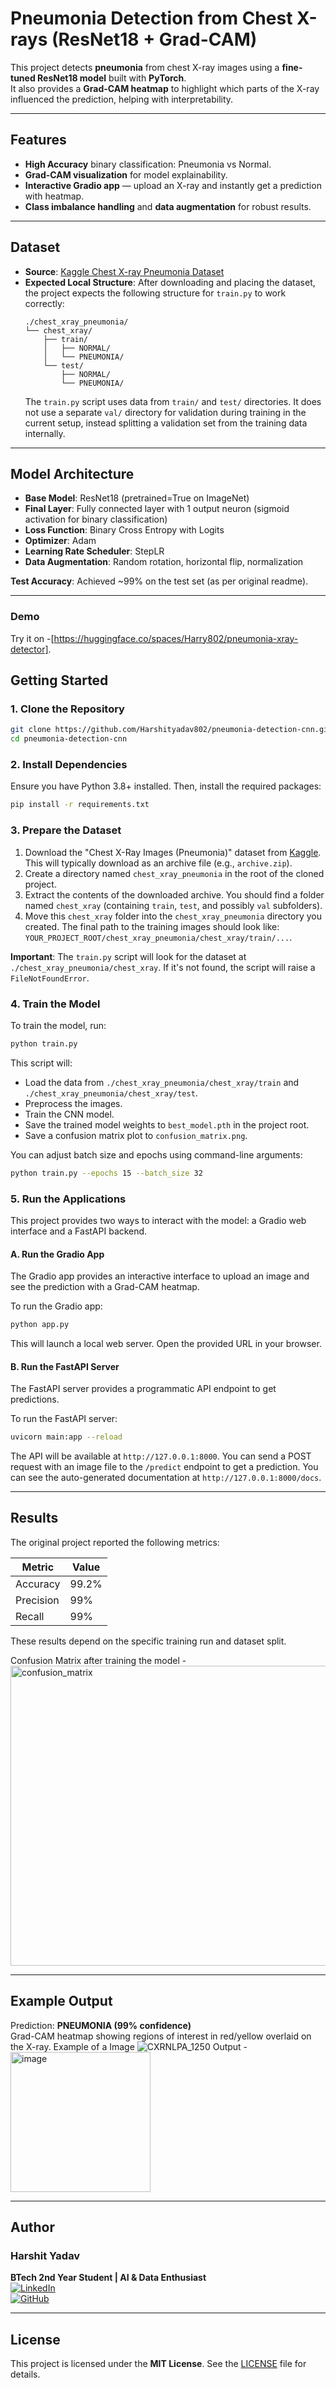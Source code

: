 # Pneumonia Detection from Chest X-rays (ResNet18 + Grad-CAM)

This project detects **pneumonia** from chest X-ray images using a **fine-tuned ResNet18 model** built with **PyTorch**.  
It also provides a **Grad-CAM heatmap** to highlight which parts of the X-ray influenced the prediction, helping with interpretability.

---

##  Features
- **High Accuracy** binary classification: Pneumonia vs Normal.
- **Grad-CAM visualization** for model explainability.
- **Interactive Gradio app** — upload an X-ray and instantly get a prediction with heatmap.
- **Class imbalance handling** and **data augmentation** for robust results.

---

##  Dataset

- **Source**: [Kaggle Chest X-ray Pneumonia Dataset](https://www.kaggle.com/datasets/paultimothymooney/chest-xray-pneumonia)
- **Expected Local Structure**: After downloading and placing the dataset, the project expects the following structure for `train.py` to work correctly:
  ```
  ./chest_xray_pneumonia/
  └── chest_xray/
      ├── train/
      │   ├── NORMAL/
      │   └── PNEUMONIA/
      └── test/
          ├── NORMAL/
          └── PNEUMONIA/
  ```
  The `train.py` script uses data from `train/` and `test/` directories. It does not use a separate `val/` directory for validation during training in the current setup, instead splitting a validation set from the training data internally.

---

##  Model Architecture
- **Base Model**: ResNet18 (pretrained=True on ImageNet)
- **Final Layer**: Fully connected layer with 1 output neuron (sigmoid activation for binary classification)
- **Loss Function**: Binary Cross Entropy with Logits
- **Optimizer**: Adam
- **Learning Rate Scheduler**: StepLR
- **Data Augmentation**: Random rotation, horizontal flip, normalization

**Test Accuracy**: Achieved ~99% on the test set (as per original readme).

---
### Demo 
Try it on -[https://huggingface.co/spaces/Harry802/pneumonia-xray-detector].

##  Getting Started

### 1. Clone the Repository

```bash
git clone https://github.com/Harshityadav802/pneumonia-detection-cnn.git
cd pneumonia-detection-cnn
```

### 2. Install Dependencies

Ensure you have Python 3.8+ installed. Then, install the required packages:
```bash
pip install -r requirements.txt
```

### 3. Prepare the Dataset

1.  Download the "Chest X-Ray Images (Pneumonia)" dataset from [Kaggle](https://www.kaggle.com/datasets/paultimothymooney/chest-xray-pneumonia). This will typically download as an archive file (e.g., `archive.zip`).
2.  Create a directory named `chest_xray_pneumonia` in the root of the cloned project.
3.  Extract the contents of the downloaded archive. You should find a folder named `chest_xray` (containing `train`, `test`, and possibly `val` subfolders).
4.  Move this `chest_xray` folder into the `chest_xray_pneumonia` directory you created. The final path to the training images should look like: `YOUR_PROJECT_ROOT/chest_xray_pneumonia/chest_xray/train/...`.

**Important**: The `train.py` script will look for the dataset at `./chest_xray_pneumonia/chest_xray`. If it's not found, the script will raise a `FileNotFoundError`.

### 4. Train the Model

To train the model, run:
```bash
python train.py
```
This script will:
- Load the data from `./chest_xray_pneumonia/chest_xray/train` and `./chest_xray_pneumonia/chest_xray/test`.
- Preprocess the images.
- Train the CNN model.
- Save the trained model weights to `best_model.pth` in the project root.
- Save a confusion matrix plot to `confusion_matrix.png`.

You can adjust batch size and epochs using command-line arguments:
```bash
python train.py --epochs 15 --batch_size 32
```

### 5. Run the Applications

This project provides two ways to interact with the model: a Gradio web interface and a FastAPI backend.

#### A. Run the Gradio App

The Gradio app provides an interactive interface to upload an image and see the prediction with a Grad-CAM heatmap.

To run the Gradio app:
```bash
python app.py
```
This will launch a local web server. Open the provided URL in your browser.

#### B. Run the FastAPI Server

The FastAPI server provides a programmatic API endpoint to get predictions.

To run the FastAPI server:
```bash
uvicorn main:app --reload
```
The API will be available at `http://127.0.0.1:8000`. You can send a POST request with an image file to the `/predict` endpoint to get a prediction. You can see the auto-generated documentation at `http://127.0.0.1:8000/docs`.

---

##  Results

The original project reported the following metrics:

| Metric     | Value  |
|------------|--------|
| Accuracy   | 99.2%  |
| Precision  | 99%  |
| Recall     | 99%  |

These results depend on the specific training run and dataset split.

Confusion Matrix after training the model - 
<img width="640" height="480" alt="confusion_matrix" src="https://github.com/user-attachments/assets/b2882ef1-510d-48ce-9a16-0855c4250736" />

---
##  Example Output
Prediction: **PNEUMONIA (99% confidence)**  
Grad-CAM heatmap showing regions of interest in red/yellow overlaid on the X-ray.
Example of a Image
![CXRNLPA_1250](https://github.com/user-attachments/assets/13999db7-390f-4311-8939-1bdcbbf60e62)
Output - <img width="224" height="224" alt="image" src="https://github.com/user-attachments/assets/79ebdec4-7811-42d3-844c-cc71f1ce0029" />


---

##  Author

### Harshit Yadav  
**BTech 2nd Year Student | AI & Data Enthusiast**  
[![LinkedIn](https://img.shields.io/badge/-LinkedIn-0077B5?style=round&logo=linkedin)](https://www.linkedin.com/in/harshityadav802/)  
[![GitHub](https://img.shields.io/badge/-GitHub-181717?style=flat&logo=github)](https://github.com/Harshityadav802/)

---

##  License

This project is licensed under the **MIT License**. See the [LICENSE](LICENSE) file for details.
